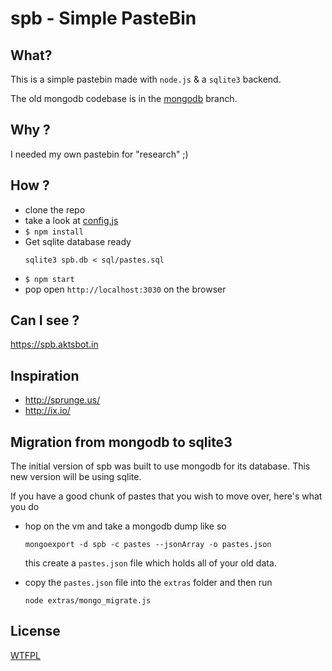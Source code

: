 # spb - Simple PasteBin

## What?

This is a simple pastebin made with `node.js` &amp; a `sqlite3` backend.

The old mongodb codebase is in the [mongodb](https://github.com/aktsbot/spb/tree/mongodb) branch.

## Why ?

I needed my own pastebin for "research" ;)

## How ?

- clone the repo
- take a look at [config.js](./config.js)
- `$ npm install`
- Get sqlite database ready
  ```
  sqlite3 spb.db < sql/pastes.sql
  ```
- `$ npm start`
- pop open `http://localhost:3030` on the browser

## Can I see ?

https://spb.aktsbot.in

## Inspiration

- http://sprunge.us/
- http://ix.io/

## Migration from mongodb to sqlite3

The initial version of spb was built to use mongodb for its database. This new version
will be using sqlite. 

If you have a good chunk of pastes that you wish to move over, here's what you do

- hop on the vm and take a mongodb dump like so
  ```
  mongoexport -d spb -c pastes --jsonArray -o pastes.json
  ```
  this create a `pastes.json` file which holds all of your old data.

- copy the `pastes.json` file into the `extras` folder and then run 
  ```
  node extras/mongo_migrate.js
  ```

## License

[WTFPL](http://www.wtfpl.net/)
